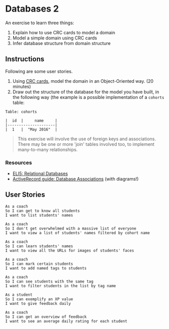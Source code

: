 # Databases 2

An exercise to learn three things:

1. Explain how to use CRC cards to model a domain
2. Model a simple domain using CRC cards
3. Infer database structure from domain structure

## Instructions

Following are some user stories.

1. Using [CRC cards](http://agilemodeling.com/artifacts/crcModel.htm), model the domain in an Object-Oriented way. (20 minutes)
2. Draw out the structure of the database for the model you have built, in the following way (the example is a possible implementation of a `cohorts` table:

```
Table: cohorts

|  id  |     name     |
|---------------------|
|  1   |  "May 2016"  |
```

> This exercise will involve the use of foreign keys and associations. There may be one or more 'join' tables involved too, to implement many-to-many relationships.

### Resources

- [ELI5: Relational Databases](https://www.reddit.com/r/explainlikeimfive/comments/3qqm9h/eli5_relational_databases/)
- [ActiveRecord guide: Database Associations](http://guides.rubyonrails.org/association_basics.html#the-types-of-associations) (with diagrams!)

## User Stories

```
As a coach
So I can get to know all students
I want to list students' names
```

```
As a coach
So I don't get overwhelmed with a massive list of everyone
I want to view a list of students' names filtered by cohort name
```

```
As a coach
So I can learn students' names
I want to view all the URLs for images of students' faces
```

```
As a coach
So I can mark certain students
I want to add named tags to students
```

```
As a coach
So I can see students with the same tag
I want to filter students in the list by tag name
```

```
As a student
So I can exemplify an XP value
I want to give feedback daily
```

```
As a coach
So I can get an overview of feedback
I want to see an average daily rating for each student
```